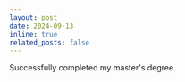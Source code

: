 ```yaml
---
layout: post
date: 2024-09-13
inline: true
related_posts: false
---
```


Successfully completed my master's degree.
